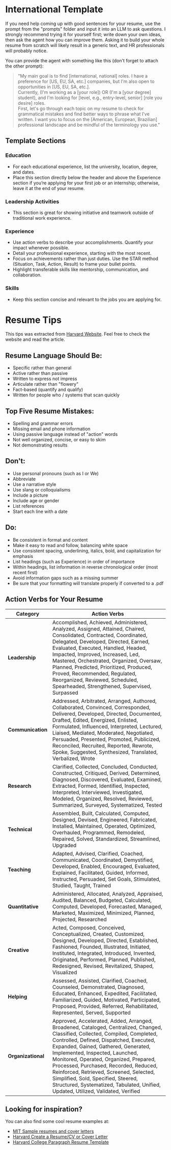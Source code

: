 # International Template

If you need help coming up with good sentences for your resume, use the prompt from the "prompts" folder and input it into an LLM to ask questions. I strongly recommend trying it for yourself first; write down your own ideas, then ask the agent how you can improve them. Asking it to build your whole resume from scratch will likely result in a generic text, and HR professionals will probably notice.

You can provide the agent with something like this (don't forget to attach the other prompt):

> "My main goal is to find [international, national] roles. I have a preference for [US, EU, SA, etc.] companies, but I'm also open to opportunities in [US, EU, SA, etc.].  
> Currently, (I'm working as a [your role]) OR (I'm a [your degree] student), and I'm looking for [level, e.g., entry-level, senior] [role you desire] roles.  
> First, let's go through each topic on my resume to check for grammatical mistakes and find better ways to phrase what I've written. I want you to focus on the [American, European, Brazilian] professional landscape and be mindful of the terminology you use."

## Template Sections

### Education
- For each educational experience, list the university, location, degree, and dates.
- Place this section directly below the header and above the Experience section if you’re applying for your first job or an internship; otherwise, leave it at the end of your resume.

### Leadership Activities
- This section is great for showing initiative and teamwork outside of traditional work experience.

### Experience
- Use action verbs to describe your accomplishments. Quantify your impact whenever possible.
- Detail your professional experience, starting with the most recent.
- Focus on achievements rather than just duties. Use the STAR method (Situation, Task, Action, Result) to frame your bullet points.
- Highlight transferable skills like mentorship, communication, and collaboration.

### Skills
- Keep this section concise and relevant to the jobs you are applying for.

# Resume Tips

This tips was extracted from [Harvard Website](https://careerservices.fas.harvard.edu/resources/create-a-strong-resume/). Feel free to check the website and read the article.

## Resume Language Should Be:
- Specific rather than general
- Active rather than passive
- Written to express not impress
- Articulate rather than "flowery"
- Fact-based (quantify and qualify)
- Written for people who / systems that scan quickly

## Top Five Resume Mistakes:
- Spelling and grammar errors
- Missing email and phone information
- Using passive language instead of "action" words
- Not well organized, concise, or easy to skim
- Not demonstrating results

## Don't:
- Use personal pronouns (such as I or We)
- Abbreviate
- Use a narrative style
- Use slang or colloquialisms
- Include a picture
- Include age or gender
- List references
- Start each line with a date

## Do:
- Be consistent in format and content
- Make it easy to read and follow, balancing white space
- Use consistent spacing, underlining, italics, bold, and capitalization for emphasis
- List headings (such as Experience) in order of importance
- Within headings, list information in reverse chronological order (most recent first)
- Avoid information gaps such as a missing summer
- Be sure that your formatting will translate properly if converted to a .pdf

## Action Verbs for Your Resume

| Category | Action Verbs |
|----------|-------------|
| **Leadership** | Accomplished, Achieved, Administered, Analyzed, Assigned, Attained, Chaired, Consolidated, Contracted, Coordinated, Delegated, Developed, Directed, Earned, Evaluated, Executed, Handled, Headed, Impacted, Improved, Increased, Led, Mastered, Orchestrated, Organized, Oversaw, Planned, Predicted, Prioritized, Produced, Proved, Recommended, Regulated, Reorganized, Reviewed, Scheduled, Spearheaded, Strengthened, Supervised, Surpassed |
| **Communication** | Addressed, Arbitrated, Arranged, Authored, Collaborated, Convinced, Corresponded, Delivered, Developed, Directed, Documented, Drafted, Edited, Energized, Enlisted, Formulated, Influenced, Interpreted, Lectured, Liaised, Mediated, Moderated, Negotiated, Persuaded, Presented, Promoted, Publicized, Reconciled, Recruited, Reported, Rewrote, Spoke, Suggested, Synthesized, Translated, Verbalized, Wrote |
| **Research** | Clarified, Collected, Concluded, Conducted, Constructed, Critiqued, Derived, Determined, Diagnosed, Discovered, Evaluated, Examined, Extracted, Formed, Identified, Inspected, Interpreted, Interviewed, Investigated, Modeled, Organized, Resolved, Reviewed, Summarized, Surveyed, Systematized, Tested |
| **Technical** | Assembled, Built, Calculated, Computed, Designed, Devised, Engineered, Fabricated, Installed, Maintained, Operated, Optimized, Overhauled, Programmed, Remodeled, Repaired, Solved, Standardized, Streamlined, Upgraded |
| **Teaching** | Adapted, Advised, Clarified, Coached, Communicated, Coordinated, Demystified, Developed, Enabled, Encouraged, Evaluated, Explained, Facilitated, Guided, Informed, Instructed, Persuaded, Set Goals, Stimulated, Studied, Taught, Trained |
| **Quantitative** | Administered, Allocated, Analyzed, Appraised, Audited, Balanced, Budgeted, Calculated, Computed, Developed, Forecasted, Managed, Marketed, Maximized, Minimized, Planned, Projected, Researched |
| **Creative** | Acted, Composed, Conceived, Conceptualized, Created, Customized, Designed, Developed, Directed, Established, Fashioned, Founded, Illustrated, Initiated, Instituted, Integrated, Introduced, Invented, Originated, Performed, Planned, Published, Redesigned, Revised, Revitalized, Shaped, Visualized |
| **Helping** | Assessed, Assisted, Clarified, Coached, Counseled, Demonstrated, Diagnosed, Educated, Enhanced, Expedited, Facilitated, Familiarized, Guided, Motivated, Participated, Proposed, Provided, Referred, Rehabilitated, Represented, Served, Supported |
| **Organizational** | Approved, Accelerated, Added, Arranged, Broadened, Cataloged, Centralized, Changed, Classified, Collected, Compiled, Completed, Controlled, Defined, Dispatched, Executed, Expanded, Gained, Gathered, Generated, Implemented, Inspected, Launched, Monitored, Operated, Organized, Prepared, Processed, Purchased, Recorded, Reduced, Reinforced, Retrieved, Screened, Selected, Simplified, Sold, Specified, Steered, Structured, Systematized, Tabulated, Unified, Updated, Utilized, Validated, Verified |

## Looking for inspiration?
You can also find some cool resume examples at:
- [MIT Sample resumes and cover letters](https://capd.mit.edu/resources/sample-resumes/)
- [Harvard Create a Resume/CV or Cover Letter](https://careerservices.fas.harvard.edu/channels/create-a-resume-cv-or-cover-letter/#uc_resource_tiles-4)
- [Harvard College Paragraph Resume Template](https://careerservices.fas.harvard.edu/resources/harvard-college-paragraph-resume-template/)